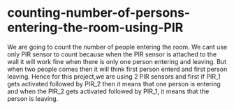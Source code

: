 # counting-number-of-persons-entering-the-room-using-PIR
We are going to count the number of people entering the room.
We cant use only PIR sensor to count because when the PIR sensor is attached to the wall it will work fine when there is only one person entering
and leaving. But when two people comes then it will think first person enterd and first person leaving.
Hence for this project,we are using 2 PIR sensors and first if PIR_1 gets activated followed by PIR_2 then it means that one person is entering and
when the PIR_2 gets activated followed by PIR_1, it means that the person is leaving.
